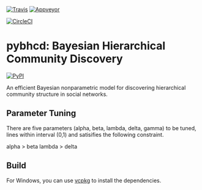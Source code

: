 [![Travis](https://api.travis-ci.com/zhaofeng-shu33/pybhcd.svg?branch=master)](https://travis-ci.com/zhaofeng-shu33/pybhcd)
[![Appveyor](https://ci.appveyor.com/api/projects/status/github/zhaofeng-shu33/pybhcd?branch=master&svg=true)](https://ci.appveyor.com/project/zhaofeng-shu33/pybhcd)

[![CircleCI](https://circleci.com/gh/zhaofeng-shu33/pybhcd.svg?style=svg)](https://circleci.com/gh/zhaofeng-shu33/pybhcd)

# pybhcd: Bayesian Hierarchical Community Discovery
[![PyPI](https://img.shields.io/pypi/v/pybhcd.svg)](https://pypi.org/project/pybhcd)

An efficient Bayesian nonparametric model for discovering hierarchical community structure in social networks. 

## Parameter Tuning
There are five parameters (alpha, beta, lambda, delta, gamma) to be tuned, lines within interval (0,1) and satisifies the following
constraint.

alpha > beta
lambda > delta

## Build

For Windows, you can use [vcpkg](https://github.com/microsoft/vcpkg) to install the dependencies.
